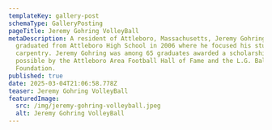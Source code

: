 ```yaml
---
templateKey: gallery-post
schemaType: GalleryPosting
pageTitle: Jeremy Gohring VolleyBall
metaDescription: A resident of Attleboro, Massachusetts, Jeremy Gohring
  graduated from Attleboro High School in 2006 where he focused his studies on
  carpentry. Jeremy Gohring was among 65 graduates awarded a scholarship made
  possible by the Attleboro Area Football Hall of Fame and the L.G. Balfour
  Foundation.
published: true
date: 2025-03-04T21:06:58.778Z
teaser: Jeremy Gohring VolleyBall
featuredImage:
  src: /img/jeremy-gohring-volleyball.jpeg
  alt: Jeremy Gohring VolleyBall
---
```

